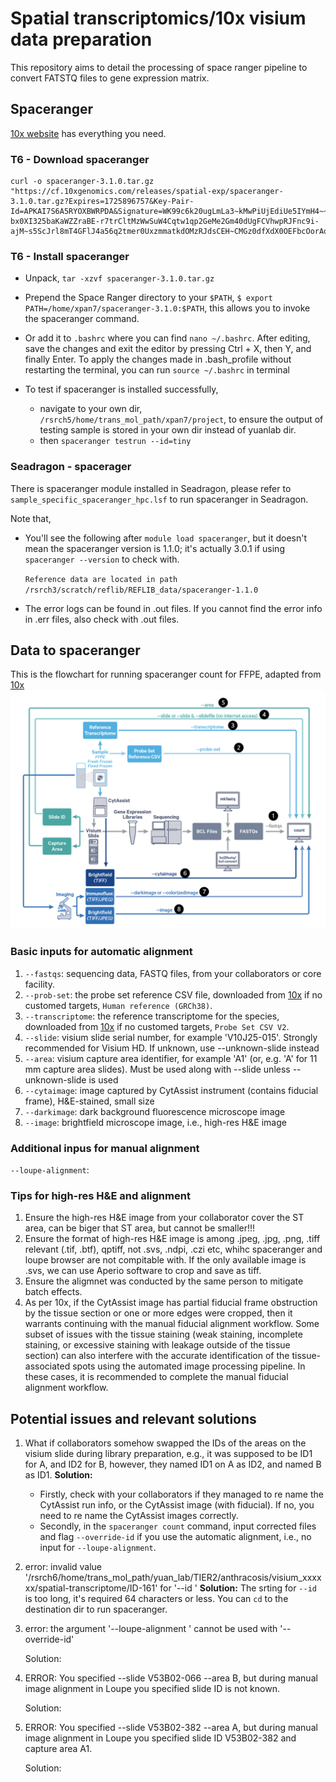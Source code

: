 # Spatial transcriptomics/10x visium data preparation
This repository aims to detail the processing of space ranger pipeline to convert FATSTQ files to gene expression matrix.

## Spaceranger
[10x website](https://www.10xgenomics.com/support/software/space-ranger/downloads) has everything you need.
### T6 - Download spaceranger
```
curl -o spaceranger-3.1.0.tar.gz "https://cf.10xgenomics.com/releases/spatial-exp/spaceranger-3.1.0.tar.gz?Expires=1725896757&Key-Pair-Id=APKAI7S6A5RYOXBWRPDA&Signature=WK99c6k20ugLmLa3~kMwPiUjEdiUe5IYmH4~~fK8CGazp4jPcFrCDaJSyCkrDyOE8lVf~mWUOLFOgoHEJdAca9O1lsRgjRR7wUWJL6olTM5zIuaA-bx0XI325baKaWZZraBE-r7trCltMzWwSuW4Cqtw1qp2GeMe2Gm40dUgFCVhwpRJFnc9i-ajM~s5ScJrl8mT4GFlJ4a56q2tmer0UxzmmatkdOMzRJdsCEH~CMGz0dfXdX0OEFbcOorAq3RPsmo4~nQOzwKRaG4LCCN8MeM9BAplrmImBJ0L0PedbkA3NixOv900YnxgBz8zscfKIe0meqWlxnOaKBUTE9igoQ__""
```

### T6 - Install spaceranger
- Unpack, `tar -xzvf spaceranger-3.1.0.tar.gz`

- Prepend the Space Ranger directory to your `$PATH`, `$ export PATH=/home/xpan7/spaceranger-3.1.0:$PATH`, this allows you to invoke the spaceranger command.
  
- Or add it to `.bashrc` where you can find `nano ~/.bashrc`. After editing, save the changes and exit the editor by pressing Ctrl + X, then Y, and finally Enter. To apply the changes made in .bash_profile without restarting the terminal, you can run `source ~/.bashrc` in terminal

- To test if spaceranger is installed successfully,
   - navigate to your own dir, `/rsrch5/home/trans_mol_path/xpan7/project`, to ensure the output of testing sample is stored in your own dir instead of yuanlab dir.
   - then `spaceranger testrun --id=tiny`    


### Seadragon - spacerager
There is spaceranger module installed in Seadragon, please refer to `sample_specific_spaceranger_hpc.lsf` to run spaceranger in Seadragon.

Note that,

- You'll see the following after `module load spaceranger`, but it doesn't mean the spaceranger version is 1.1.0; it's actually 3.0.1 if using `spaceranger --version` to check with.
   
   `Reference data are located in path /rsrch3/scratch/reflib/REFLIB_data/spaceranger-1.1.0`

- The error logs can be found in .out files. If you cannot find the error info in .err files, also check with .out files.


## Data to spaceranger
This is the flowchart for running spaceranger count for FFPE, adapted from [10x](https://www.10xgenomics.com/support/software/space-ranger/latest/analysis/running-pipelines/probe-based-assay-count-cytassist-gex) 
![](./screenshot/sp_input_ffpe.png)

### Basic inputs for automatic alignment
1. `--fastqs`: sequencing data, FASTQ files, from your collaborators or core facility.
2. `--prob-set`: the probe set reference CSV file, downloaded from [10x](https://www.10xgenomics.com/support/software/space-ranger/downloads) if no customed targets, `Human reference (GRCh38)`.
3. `--transcriptome`: the reference transcriptome for the species, downloaded from [10x](https://www.10xgenomics.com/support/software/space-ranger/downloads) if no customed targets, `Probe Set CSV V2`.
4. `--slide`: visium slide serial number, for example 'V10J25-015'. Strongly recommended for Visium HD. If unknown, use --unknown-slide instead
5. `--area`: visium capture area identifier, for example 'A1' (or, e.g. 'A' for 11 mm capture area slides). Must be used along with --slide unless --unknown-slide is used
6. `--cytaimage`: image captured by CytAssist instrument (contains fiducial frame), H&E-stained, small size
7. `--darkimage`: dark background fluorescence microscope image
8. `--image`: brightfield microscope image, i.e., high-res H&E image

### Additional inpus for manual alignment
`--loupe-alignment`:


### Tips for high-res H&E and alignment
1. Ensure the high-res H&E image from your collaborator cover the ST area, can be biger that ST area, but cannot be smaller!!!
2. Ensure the format of high-res H&E image is among .jpeg, .jpg, .png, .tiff relevant (.tif, .btf), qptiff, not .svs, .ndpi, .czi etc, whihc spaceranger and loupe browser are not compitable with. If the only available image is .svs, we can use Aperio software to crop and save as tiff.
3. Ensure the aligmnet was conducted by the same person to mitigate batch effects.
4. As per 10x, if the CytAssist image has partial fiducial frame obstruction by the tissue section or one or more edges were cropped, then it warrants continuing with the manual fiducial alignment workflow. Some subset of issues with the tissue staining (weak staining, incomplete staining, or excessive staining with leakage outside of the tissue section) can also interfere with the accurate identification of the tissue-associated spots using the automated image processing pipeline. In these cases, it is recommended to complete the manual fiducial alignment workflow.


## Potential issues and relevant solutions
1. What if collaborators somehow swapped the IDs of the areas on the visium slide during library preparation, e.g., it was supposed to be ID1 for A, and ID2 for B, however, they named ID1 on A as ID2, and named B as ID1.
   **Solution:** 
      - Firstly, check with your collaborators if they managed to re name the CytAssist run info, or the CytAssist image (with         fiducial). If no, you need to re name the  CytAssist images correctly.
      - Secondly, in the `spaceranger count` command, input corrected files and flag `--override-id` if you use the automatic alignment, i.e., no input for `--loupe-alignment`.

2. error: invalid value '/rsrch6/home/trans_mol_path/yuan_lab/TIER2/anthracosis/visium_xxxxxx/spatial-transcriptome/ID-161' for '--id <ID>'
   **Solution:** The srting for `--id` is too long, it's required 64 characters or less. You can `cd` to the destination dir to run spaceranger.

3. error: the argument '--loupe-alignment <PATH>' cannot be used with '--override-id'

   Solution:

4. ERROR: You specified --slide V53B02-066 --area B, but during manual image alignment in Loupe you specified slide ID is not known.

   Solution:

5. ERROR: You specified --slide V53B02-382 --area A, but during manual image alignment in Loupe you specified slide ID V53B02-382 and capture area A1.

   Solution: